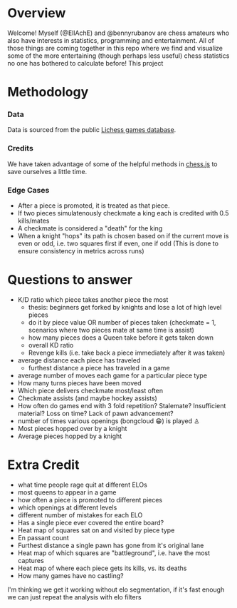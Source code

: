 # Overview

Welcome! Myself (@EllAchE) and @bennyrubanov are chess amateurs who also have interests in statistics, programming and entertainment. All of those things are coming together in this repo where we find and visualize some of the more entertaining (though perhaps less useful) chess statistics no one has bothered to calculate before! This project 

# Methodology

### Data
Data is sourced from the public [Lichess games database](https://database.lichess.org/).

### Credits
We have taken advantage of some of the helpful methods in [chess.js](https://github.com/jhlywa/chess.js/blob/master/README.md) to save ourselves a little time.

### Edge Cases
- After a piece is promoted, it is treated as that piece.
- If two pieces simulatenously checkmate a king each is credited with 0.5 kills/mates
- A checkmate is considered a "death" for the king
- When a knight "hops" its path is chosen based on if the current move is even or odd, i.e. two squares first if even, one if odd (This is done to ensure consistency in metrics across runs)


# Questions to answer
- K/D ratio which piece takes another piece the most
  - thesis: beginners get forked by knights and lose a lot of high level pieces
  - do it by piece value OR number of pieces taken (checkmate = 1, scenarios where two pieces mate at same time is assist)
  - how many pieces does a Queen take before it gets taken down
  - overall KD ratio
  - Revenge kills (i.e. take back a piece immediately after it was taken)
- average distance each piece has traveled
  - furthest distance a piece has traveled in a game
- average number of moves each game for a particular piece type
- How many turns pieces have been moved
- Which piece delivers checkmate most/least often
- Checkmate assists (and maybe hockey assists)
- How often do games end with 3 fold repetition? Stalemate? Insufficient material? Loss on time? Lack of pawn advancement?
- number of times various openings (bongcloud 😁) is played ♙
- Most pieces hopped over by a knight
- Average pieces hopped by a knight

# Extra Credit
- what time people rage quit at different ELOs
- most queens to appear in a game
- how often a piece is promoted to different pieces
- which openings at different levels
- different number of mistakes for each ELO
- Has a single piece ever covered the entire board?
- Heat map of squares sat on and visited by piece type
- En passant count
- Furthest distance a single pawn has gone from it's original lane
- Heat map of which squares are "battleground", i.e. have the most captures
- Heat map of where each piece gets its kills, vs. its deaths
- How many games have no castling?

I'm thinking we get it working without elo segmentation, if it's fast enough we can just repeat the analysis with elo filters
